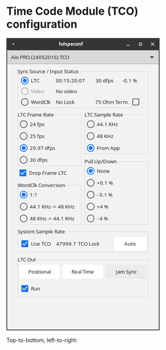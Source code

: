 # Time Code Module (TCO) configuration

![TCO configuration panel](AioProTCOPanel.png "TCO configuration panel")

Top-to-bottom, left-to-right:


